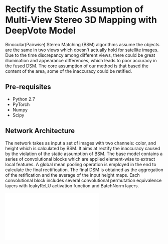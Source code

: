 # Rectify the Static Assumption of Multi-View Stereo 3D Mapping with DeepVote Model
Binocular(Pairwise) Stereo Matching (BSM) algorithms assume the objects are the same in two views which doesn't actually hold for satellite images. 
Due to the time discrepancy among different views, there could be great illumination and appearance differences, which leads to 
poor accuracy in the fused DSM. The core assumption of our method is that based the content of the area, 
some of the inaccuracy could be retified.

## Pre-requisites
* Python 2.7
* PyTorch
* Numpy
* Scipy

## Network Architecture

The network takes as input a set of images with two channels: color, and height which is calculated by BSM. 
It aims at rectify the inaccuracy caused by the violation of the static assumption of BSM.
The base model contains a series of convolutional blocks which are applied element-wise to extract local features. A global mean pooling 
operation is employed in the end to calculate the final rectification. The final DSM is obtained as the aggregation of the retification and 
the average of the input height maps. Each convolutional block includes several convolutional permutation equivalence layers with leakyReLU 
activation function and BatchNorm layers.

![Network Architecture](image/model.pdf)
